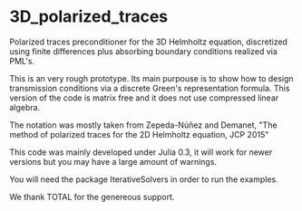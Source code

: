 # 3D_polarized_traces

Polarized traces preconditioner for the 3D Helmholtz equation, discretized using finite differences plus absorbing boundary conditions realized via PML's.

This is an very rough prototype. Its main purpouse is to show how to design transmission conditions via a discrete Green's representation formula. This version of the code is matrix free and it does not use compressed linear algebra.

The notation was mostly taken from Zepeda-Núñez and Demanet, "The method of polarized traces for the 2D Helmholtz equation, JCP 2015"

This code was mainly developed under Julia 0.3, it will work for newer versions but you may have a large amount of warnings.

You will need the package IterativeSolvers in order to run the examples.

We thank TOTAL for the genereous support.
